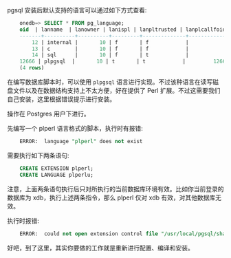 
pgsql 安装后默认支持的语言可以通过如下方式查看:
```sql
    onedb=> SELECT * FROM pg_language;
    oid  | lanname  | lanowner | lanispl | lanpltrusted | lanplcallfoid | laninline | lanvalidator | lanacl 
    -------+----------+----------+---------+--------------+---------------+-----------+--------------+--------
        12 | internal |       10 | f       | f            |             0 |         0 |         2246 | 
        13 | c        |       10 | f       | f            |             0 |         0 |         2247 | 
        14 | sql      |       10 | f       | t            |             0 |         0 |         2248 | 
    12666 | plpgsql  |       10 | t       | t            |         12663 |     12664 |        12665 | 
    (4 rows)
```

在编写数据库脚本时，可以使用 `plpgsql` 语言进行实现。不过该种语言在读写磁盘文件以及在数据结构支持上不太方便，好在提供了 Perl 扩展。不过这需要我们自己安装，这里根据错误提示进行安装。

操作在 Postgres 用户下进行。

先编写一个 plperl 语言格式的脚本，执行时有报错:
```sql
    ERROR:  language "plperl" does not exist
```

需要执行如下两条语句:
```sql
    CREATE EXTENSION plperl;
    CREATE LANGUAGE plperlu;
```
注意，上面两条语句执行后只对所执行的当前数据库环境有效。比如你当前登录的数据库为 xdb，执行上述两条指令，那么 plperl 仅对 xdb 有效，对其他数据库无效。

执行时报错:
```sql
    ERROR:  could not open extension control file "/usr/local/pgsql/share/extension/plperl.control": No such file or directory
```

好吧，到了这里，其实你要做的工作就是重新进行配置、编译和安装。

